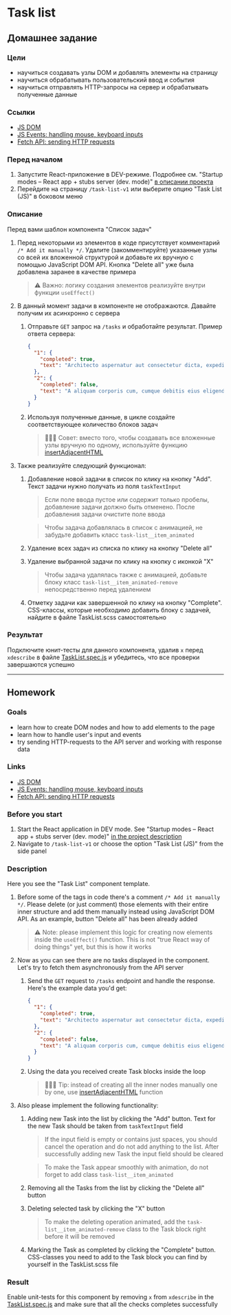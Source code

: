 # Task list

## Домашнee задание

### Цели

- научиться создавать узлы DOM и добавлять элементы на страницу
- научиться обрабатывать пользовательский ввод и события
- научиться отправлять HTTP-запросы на сервер и обрабатывать полученные данные

### Ссылки

- [JS DOM](https://javascript.info/document)
- [JS Events: handling mouse, keyboard inputs](https://javascript.info/event-details)
- [Fetch API: sending HTTP requests](https://javascript.info/network)

### Перед началом

1. Запустите React-приложение в DEV-режиме. Подробнее см. "Startup modes – React app + stubs server (dev. mode)" [в описании проекта](/README.md)
2. Перейдите на страницу `/task-list-v1` или выберите опцию "Task List (JS)" в боковом меню

### Описание

Перед вами шаблон компонента "Список задач"

1. Перед некоторыми из элементов в коде присутствует комментарий `/* Add it manually */`. Удалите (закомментируйте) указанные узлы со всей их вложенной структурой и добавьте их вручную с помощью JavaScript DOM API. Кнопка "Delete all" уже была добавлена заранее в качестве примера

   > ⚠️ Важно: логику создания элементов реализуйте внутри функции `useEffect()`

2. В данный момент задачи в компоненте не отображаются. Давайте получим их асинхронно с сервера

   1. Отправьте `GET` запрос на `/tasks` и обработайте результат. Пример ответа сервера:

      ```json
      {
        "1": {
          "completed": true,
          "text": "Architecto aspernatur aut consectetur dicta, expedita iure laboriosam magni nesciunt nobis pariatur quae quas rem ullam? Dolor ex maxime temporibus vel velit."
        },
        "2": {
          "completed": false,
          "text": "A aliquam corporis cum, cumque debitis eius eligendi fuga fugit iusto molestiae necessitatibus nemo neque odio possimus quisquam recusandae tenetur ut. Nostrum?"
        }
      }
      ```

   2. Используя полученные данные, в цикле создайте соответствующее количество блоков задач
      > 💁🏻‍♂️ Совет: вместо того, чтобы создавать все вложенные узлы вручную по одному, используйте функцию [insertAdjacentHTML](https://developer.mozilla.org/en-US/docs/Web/API/Element/insertAdjacentHTML)

3. Также реализуйте следующий функционал:

   1. Добавление новой задачи в список по клику на кнопку "Add". Текст задачи нужно получать из поля `taskTextInput`

      > Если поле ввода пустое или содержит только пробелы, добавление задачи должно быть отменено. После добавления задачи очистите поле ввода

      > Чтобы задача добавлялась в список с анимацией, не забудьте добавить класс `task-list__item_animated`

   2. Удаление всех задач из списка по клику на кнопку "Delete all"

   3. Удаление выбранной задачи по клику на кнопку с иконкой "X"

      > Чтобы задача удалялась также с анимацией, добавьте блоку класс `task-list__item_animated-remove` непосредственно перед удалением

   4. Отметку задачи как завершенной по клику на кнопку "Complete". CSS-классы, которые необходимо добавить блоку с задачей, найдите в файле TaskList.scss самостоятельно

### Результат

Подключите юнит-тесты для данного компонента, удалив `x` перед `xdescribe` в файле [TaskList.spec.js](./TaskList.spec.js) и убедитесь, что все проверки завершаются успешно

---

## Homework

### Goals

- learn how to create DOM nodes and how to add elements to the page
- learn how to handle user's input and events
- try sending HTTP-requests to the API server and working with response data

### Links

- [JS DOM](https://javascript.info/document)
- [JS Events: handling mouse, keyboard inputs](https://javascript.info/event-details)
- [Fetch API: sending HTTP requests](https://javascript.info/network)

### Before you start

1. Start the React application in DEV mode. See "Startup modes – React app + stubs server (dev. mode)" [in the project description](/README.md)
2. Navigate to `/task-list-v1` or choose the option "Task List (JS)" from the side panel

### Description

Here you see the "Task List" component template.

1. Before some of the tags in code there's a comment `/* Add it manually */`. Please delete (or just comment) those elements with their entire inner structure and add them manually instead using JavaScript DOM API. As an example, button "Delete all" has been already added

   > ⚠️ Note: please implement this logic for creating now elements inside the `useEffect()` function. This is not "true React way of doing things" yet, but this is how it works

2. Now as you can see there are no tasks displayed in the component. Let's try to fetch them asynchronously from the API server

   1. Send the `GET` request to `/tasks` endpoint and handle the response. Here's the example data you'd get:

      ```json
      {
        "1": {
          "completed": true,
          "text": "Architecto aspernatur aut consectetur dicta, expedita iure laboriosam magni nesciunt nobis pariatur quae quas rem ullam? Dolor ex maxime temporibus vel velit."
        },
        "2": {
          "completed": false,
          "text": "A aliquam corporis cum, cumque debitis eius eligendi fuga fugit iusto molestiae necessitatibus nemo neque odio possimus quisquam recusandae tenetur ut. Nostrum?"
        }
      }
      ```

   2. Using the data you received create Task blocks inside the loop
      > 💁🏻‍♂️ Tip: instead of creating all the inner nodes manually one by one, use [insertAdjacentHTML](https://developer.mozilla.org/en-US/docs/Web/API/Element/insertAdjacentHTML) function

3. Also please implement the following functionality:

   1. Adding new Task into the list by clicking the "Add" button. Text for the new Task should be taken from `taskTextInput` field

      > If the input field is empty or contains just spaces, you should cancel the operation and do not add anything to the list. After successfully adding new Task the input field should be cleared

      > To make the Task appear smoothly with animation, do not forget to add class `task-list__item_animated`

   2. Removing all the Tasks from the list by clicking the "Delete all" button

   3. Deleting selected task by clicking the "X" button

      > To make the deleting operation animated, add the `task-list__item_animated-remove` class to the Task block right before it will be removed

   4. Marking the Task as completed by clicking the "Complete" button. CSS-classes you need to add to the Task block you can find by yourself in the TaskList.scss file

### Result

Enable unit-tests for this component by removing `x` from `xdescribe` in the [TaskList.spec.js](./TaskList.spec.js) and make sure that all the checks completes successfully
